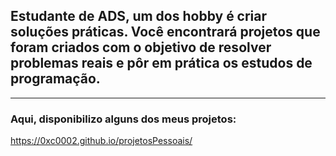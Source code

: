 ## Estudante de ADS, um dos hobby é criar soluções práticas. Você encontrará projetos que foram criados com o objetivo de resolver problemas reais e pôr em prática os estudos de programação.
---
### Aqui, disponibilizo alguns dos meus projetos:
https://0xc0002.github.io/projetosPessoais/

